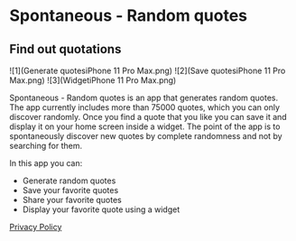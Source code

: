 # Spontaneous - Random quotes
## Find out quotations

![1](Generate quotesiPhone 11 Pro Max.png)
![2](Save quotesiPhone 11 Pro Max.png)
![3](WidgetiPhone 11 Pro Max.png)

Spontaneous - Random quotes is an app that generates random quotes. The app currently includes more than 75000 quotes, which you can only discover randomly. Once you find a quote that you like you can save it and display it on your home screen inside a widget. The point of the app is to spontaneously discover new quotes by complete randomness and not by searching for them.

In this app you can:

* Generate random quotes
* Save your favorite quotes
* Share your favorite quotes
* Display your favorite quote using a widget


[Privacy Policy](privacyPolicy.md)
